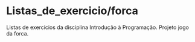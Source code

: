 # Listas_de_exercicio/forca
Listas de exercícios da disciplina Introdução à Programação.
Projeto jogo da forca.
